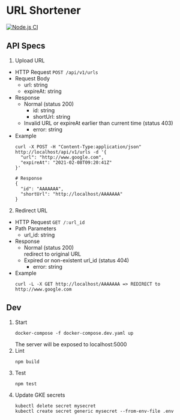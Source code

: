# URL Shortener

[![Node.js CI](https://github.com/raywu0123/URL_Shortener/actions/workflows/node.js.yml/badge.svg)](https://github.com/raywu0123/URL_Shortener/actions/workflows/node.js.yml)

## API Specs

1. Upload URL
  * HTTP Request
    `POST /api/v1/urls`
  * Request Body
    - url: string
    - expireAt: string
  * Response
    * Normal (status 200)
      - id: string
      - shortUrl: string
    * Invalid URL or expireAt earlier than current time (status 403)
      - error: string
  * Example
    ```
    curl -X POST -H "Content-Type:application/json" http://localhost/api/v1/urls -d '{
      "url": "http://www.google.com",
      "expireAt": "2021-02-08T09:20:41Z"
    }'

    # Response
    {
      "id": "AAAAAAA",
      "shortUrl": "http://localhost/AAAAAAA"
    }  
    ```
2. Redirect URL
  * HTTP Request
    `GET /:url_id`
  * Path Parameters
    - url_id: string
  * Response
    * Normal (status 200)  
      redirect to original URL
    * Expired or non-existent url_id (status 404)
      - error: string 
  * Example
    ```
    curl -L -X GET http://localhost/AAAAAAA => REDIRECT to http://www.google.com
    ```

## Dev
1. Start
    ```
    docker-compose -f docker-compose.dev.yaml up
    ```
    The server will be exposed to localhost:5000
2. Lint
    ```
    npm build
    ```
3. Test
    ```
    npm test
    ```
4. Update GKE secrets
    ```
    kubectl delete secret mysecret
    kubectl create secret generic mysecret --from-env-file .env
    ```